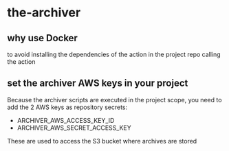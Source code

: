 # the-archiver

## why use Docker
to avoid installing the dependencies of the action in the project repo calling the action

## set the archiver AWS keys in your project
Because the archiver scripts are executed in the project scope, you need to add the 2 AWS keys as repository secrets:
- ARCHIVER_AWS_ACCESS_KEY_ID
- ARCHIVER_AWS_SECRET_ACCESS_KEY

These are used to access the S3 bucket where archives are stored
